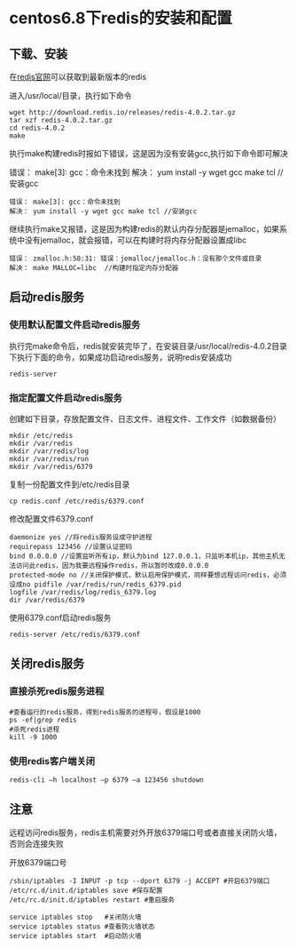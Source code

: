 # centos6.8下redis的安装和配置

## 下载、安装

在[redis官网](https://redis.io/)可以获取到最新版本的redis

进入/usr/local/目录，执行如下命令

```
wget http://download.redis.io/releases/redis-4.0.2.tar.gz
tar xzf redis-4.0.2.tar.gz
cd redis-4.0.2
make
```

执行make构建redis时报如下错误，这是因为没有安装gcc,执行如下命令即可解决

错误： make[3]: gcc：命令未找到
解决： yum install -y wget gcc make tcl //安装gcc

    错误： make[3]: gcc：命令未找到
    解决： yum install -y wget gcc make tcl //安装gcc

继续执行make又报错，这是因为构建redis的默认内存分配器是jemalloc，如果系统中没有jemalloc，就会报错，可以在构建时将内存分配器设置成libc

```
错误： zmalloc.h:50:31: 错误：jemalloc/jemalloc.h：没有那个文件或目录
解决： make MALLOC=libc  //构建时指定内存分配器
```

## 启动redis服务

### 使用默认配置文件启动redis服务

执行完make命令后，redis就安装完毕了，在安装目录/usr/local/redis-4.0.2目录下执行下面的命令，如果成功启动redis服务，说明redis安装成功 

```
redis-server
```

### 指定配置文件启动redis服务

创建如下目录，存放配置文件、日志文件、进程文件、工作文件（如数据备份） 

```
mkdir /etc/redis
mkdir /var/redis
mkdir /var/redis/log
mkdir /var/redis/run
mkdir /var/redis/6379
```

复制一份配置文件到/etc/redis目录 

```
cp redis.conf /etc/redis/6379.conf
```

修改配置文件6379.conf 

```
daemonize yes //将redis服务设成守护进程 
requirepass 123456 //设置认证密码 
bind 0.0.0.0 //设置监听所有ip，默认为bind 127.0.0.1，只监听本机ip，其他主机无法访问此redis，因为我要远程操作redis，所以暂时改成0.0.0.0 
protected-mode no //关闭保护模式，默认启用保护模式，同样要想远程访问redis，必须设成no pidfile /var/redis/run/redis_6379.pid 
logfile /var/redis/log/redis_6379.log 
dir /var/redis/6379

```

使用6379.conf启动redis服务 

```
redis-server /etc/redis/6379.conf
```

## 关闭redis服务

### 直接杀死redis服务进程

```
#查看运行的redis服务，得到redis服务的进程号，假设是1000
ps -ef|grep redis
#杀死redis进程
kill -9 1000
```

### 使用redis客户端关闭

```
redis-cli –h localhost –p 6379 –a 123456 shutdown
```

## 注意

远程访问redis服务，redis主机需要对外开放6379端口号或者直接关闭防火墙，否则会连接失败

开放6379端口号

```
/sbin/iptables -I INPUT -p tcp --dport 6379 -j ACCEPT #开启6379端口
/etc/rc.d/init.d/iptables save #保存配置
/etc/rc.d/init.d/iptables restart #重启服务
```

```
service iptables stop   #关闭防火墙
service iptables status #查看防火墙状态
service iptables start  #启动防火墙
```